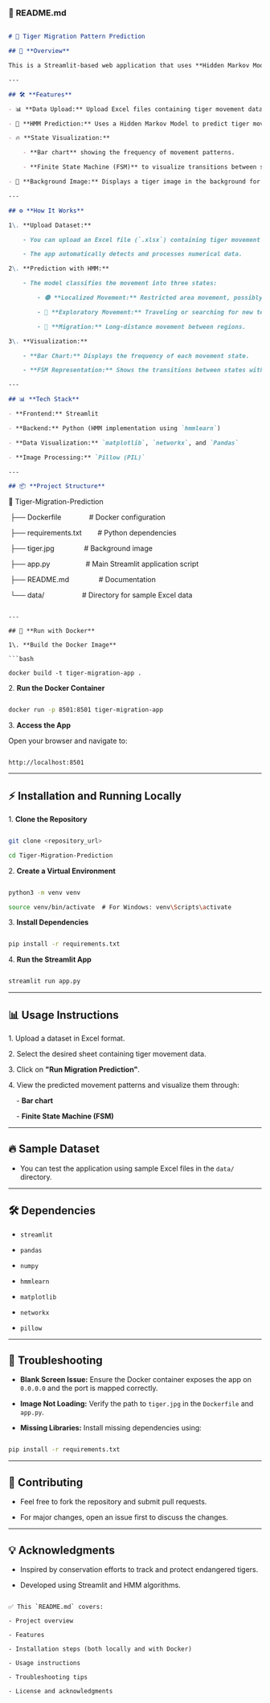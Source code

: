 ### 📝 **README.md**

```markdown

# 🐅 Tiger Migration Pattern Prediction

## 🚀 **Overview**

This is a Streamlit-based web application that uses **Hidden Markov Models (HMM)** to predict and visualize tiger migration patterns. The application enables conservationists and researchers to analyze tiger movement data, helping them understand migration behaviors for better conservation strategies.

---

## 🛠️ **Features**

- 📊 **Data Upload:** Upload Excel files containing tiger movement data.

- 🤖 **HMM Prediction:** Uses a Hidden Markov Model to predict tiger movement patterns.

- 🔥 **State Visualization:** 

    - **Bar chart** showing the frequency of movement patterns.

    - **Finite State Machine (FSM)** to visualize transitions between states.

- 🌄 **Background Image:** Displays a tiger image in the background for aesthetic appeal.

---

## ⚙️ **How It Works**

1\. **Upload Dataset:** 

    - You can upload an Excel file (`.xlsx`) containing tiger movement data. 

    - The app automatically detects and processes numerical data.

2\. **Prediction with HMM:** 

    - The model classifies the movement into three states:

        - 🟡 **Localized Movement:** Restricted area movement, possibly resting or in home range.

        - 🔵 **Exploratory Movement:** Traveling or searching for new territory.

        - 🔴 **Migration:** Long-distance movement between regions.

3\. **Visualization:**

    - **Bar Chart:** Displays the frequency of each movement state.

    - **FSM Representation:** Shows the transitions between states with probabilities.

---

## 📊 **Tech Stack**

- **Frontend:** Streamlit

- **Backend:** Python (HMM implementation using `hmmlearn`)

- **Data Visualization:** `matplotlib`, `networkx`, and `Pandas`

- **Image Processing:** `Pillow (PIL)`

---

## 📦 **Project Structure**

```

📁 Tiger-Migration-Prediction

 ├── Dockerfile              # Docker configuration

 ├── requirements.txt        # Python dependencies

 ├── tiger.jpg               # Background image

 ├── app.py                  # Main Streamlit application script

 ├── README.md               # Documentation

 └── data/                   # Directory for sample Excel data

```

---

## 🐳 **Run with Docker**

1\. **Build the Docker Image**

```bash

docker build -t tiger-migration-app .

```

2\. **Run the Docker Container**

```bash

docker run -p 8501:8501 tiger-migration-app

```

3\. **Access the App**

Open your browser and navigate to:

```

http://localhost:8501

```

---

## ⚡ **Installation and Running Locally**

1\. **Clone the Repository**

```bash

git clone <repository_url>

cd Tiger-Migration-Prediction

```

2\. **Create a Virtual Environment**

```bash

python3 -m venv venv

source venv/bin/activate  # For Windows: venv\Scripts\activate

```

3\. **Install Dependencies**

```bash

pip install -r requirements.txt

```

4\. **Run the Streamlit App**

```bash

streamlit run app.py

```

---

## 📊 **Usage Instructions**

1\. Upload a dataset in Excel format.

2\. Select the desired sheet containing tiger movement data.

3\. Click on **"Run Migration Prediction"**.

4\. View the predicted movement patterns and visualize them through:

    - **Bar chart**

    - **Finite State Machine (FSM)**

---

## 🔥 **Sample Dataset**

- You can test the application using sample Excel files in the `data/` directory.

---

## 🛠️ **Dependencies**

- `streamlit`

- `pandas`

- `numpy`

- `hmmlearn`

- `matplotlib`

- `networkx`

- `pillow`

---

## 🐛 **Troubleshooting**

- **Blank Screen Issue:** Ensure the Docker container exposes the app on `0.0.0.0` and the port is mapped correctly.

- **Image Not Loading:** Verify the path to `tiger.jpg` in the `Dockerfile` and `app.py`.

- **Missing Libraries:** Install missing dependencies using:

```bash

pip install -r requirements.txt

```

---

## 📝 **Contributing**

- Feel free to fork the repository and submit pull requests.

- For major changes, open an issue first to discuss the changes.

---

## 💡 **Acknowledgments**

- Inspired by conservation efforts to track and protect endangered tigers.

- Developed using Streamlit and HMM algorithms.

```

✅ This `README.md` covers:

- Project overview

- Features

- Installation steps (both locally and with Docker)

- Usage instructions

- Troubleshooting tips

- License and acknowledgments